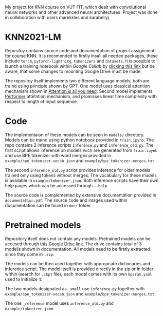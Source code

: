 My project for KNN course on VUT FIT, which dealt with convolutional neural networks and other advanced neural architectures. Project was done in collaboration with users marekkles and karabellyj

# KNN2021-LM
Repositoy contains source code and documentation of project assignment for course KNN. 
It is recomended to firstly insall all needed packages, these include `torch`,
`pytorch-lightning`, `tokenizers` and `datasets`. It is possible
to launch a training notebook within *Google Collab* by [clicking this link](https://colab.research.google.com/github/karabellyj/KNN2021-LM/blob/master/train.ipynb) but be aware, that some changes to mounting Google Drive must be made.

The repositoy itself implements two different language models, both are traind using principle shown by GPT.
One model uses classical attention mechanism shown in [Attention is all you need](https://arxiv.org/abs/1706.03762). Second model implements 
[Performer](https://arxiv.org/abs/2009.14794) attetntion mechanism, and promisses linear time complexity with respect to length of input sequence.

# Code

The implementaion of these models can be seen in `models/` directory. Models can be traind using python notebook
provided in `train.ipynb`. The repo contains 2 inference scripts `inference.py` and `inference_old.py`. The
first script allows inference on models wich are generated from `train.ipynb` and use BPE tokenizer with word 
merges provided in `example/bpe_tokenizer-vocab.json` and `example/bpe_tokenizer-merges.txt`. 

The second `inference_old.py`
script provides inference for older models trained only using tokens without merges. The vocabulary for these models
is available in `example/tokenizer.json`. Both inference scripts have their own help pages which can be accessed through
`--help`.

The source code is complemented by extensive documentation provided in `documentation.pdf`. The source code and images used within documentation can be found in `doc/` folder.

# Pretrained models

Repository itself does not contain any models. Pretrained models can be accesed through [this Google Drive link](https://drive.google.com/drive/folders/1TL5ELIC9gEiN3qaTOFd40FlC3oY3k2qj?usp=sharing). The drive contains total of 3 modells shown in documentation. All models need to be firstly extracted since they come in `.zip`. 

The models can be then used together with appropriate dictionaries and inference script. The model itself is provided directly in the zip or in folder within (search for `.ckpt` file), each model comes with its own `hparam.yaml` used to initialize it. 

The two models designated as `_small` use `inference.py` together with `example/bpe_tokenizer-vocab.json` and `example/bpe_tokenizer-merges.txt`. 

The one `_reference` model uses `inference_old.py` and `example/tokenizer.json`.

 
